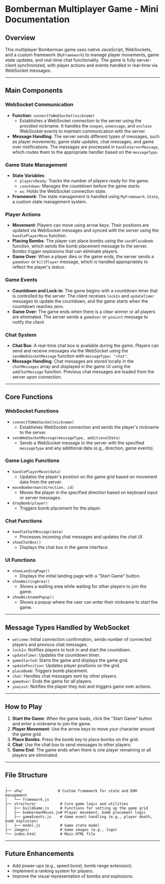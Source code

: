
# Bomberman Multiplayer Game - Mini Documentation

## Overview
This multiplayer Bomberman game uses native JavaScript, WebSockets, and a custom framework (`MyFramework`) to manage player movements, game state updates, and real-time chat functionality. The game is fully server-client synchronized, with player actions and events handled in real-time via WebSocket messages.

---

## Main Components

### WebSocket Communication
- **Function**: `connectToWebSocket(nickname)`
  - Establishes a WebSocket connection to the server using the provided nickname. It handles the `onopen`, `onmessage`, and `onclose` WebSocket events to maintain communication with the server.
- **Message Handling**: The server sends different types of messages, such as player movements, game state updates, chat messages, and game over notifications. The messages are processed in `handleServerMessage`, which routes them to the appropriate handler based on the `messageType`.

### Game State Management
- **State Variables**:
  - `playersReady`: Tracks the number of players ready for the game.
  - `countdown`: Manages the countdown before the game starts.
  - `ws`: Holds the WebSocket connection state.
- **Framework**: The state management is handled using `MyFramework.State`, a custom state management system.

### Player Actions
- **Movement**: Players can move using arrow keys. Their positions are updated via WebSocket messages and synced with the server using the `handlePlayerMove` function.
- **Placing Bombs**: The player can place bombs using the `sendPlaceBomb` function, which sends the bomb placement message to the server. Bombs trigger explosions that can eliminate players.
- **Game Over**: When a player dies or the game ends, the server sends a `gameOver` or `killPlayer` message, which is handled appropriately to reflect the player's status.

### Game Events
- **Countdown and Lock-in**: The game begins with a countdown timer that is controlled by the server. The client receives `lockIn` and `updateTimer` messages to update the countdown, and the game starts when the countdown reaches zero.
- **Game Over**: The game ends when there is a clear winner or all players are eliminated. The server sends a `gameOver` or `youLost` message to notify the client.

### Chat System
- **Chat Box**: A real-time chat box is available during the game. Players can send and receive messages via the WebSocket using the `sendWebSocketMessage` function with `messageType: "chat"`.
- **Message Handling**: Chat messages are stored locally in the `chatMessages` array and displayed in the game UI using the `addChatMessage` function. Previous chat messages are loaded from the server upon connection.

---

## Core Functions

### WebSocket Functions
- `connectToWebSocket(nickname)`
  - Establishes WebSocket connection and sends the player's nickname to the server.
- `sendWebSocketMessage(messageType, additionalData)`
  - Sends a WebSocket message to the server with the specified `messageType` and any additional data (e.g., direction, game events).
  
### Game Logic Functions
- `handlePlayerMove(data)`
  - Updates the player's position on the game grid based on movement data from the server.
- `moveBomberman(direction, id)`
  - Moves the player in the specified direction based on keyboard input or server messages.
- `dropBomb(player)`
  - Triggers bomb placement for the player.
  
### Chat Functions
- `handleChatMessage(data)`
  - Processes incoming chat messages and updates the chat UI.
- `showChatBox()`
  - Displays the chat box in the game interface.

### UI Functions
- `showLandingPage()`
  - Displays the initial landing page with a "Start Game" button.
- `showWaitingArea()`
  - Shows a waiting area while waiting for other players to join the game.
- `showNicknamePopup()`
  - Shows a popup where the user can enter their nickname to start the game.

---

## Message Types Handled by WebSocket
- `welcome`: Initial connection confirmation, sends number of connected players and previous chat messages.
- `lockIn`: Notifies players to lock in and start the countdown.
- `updateTimer`: Updates the countdown timer.
- `gameStarted`: Starts the game and displays the game grid.
- `updatePosition`: Updates player positions on the grid.
- `placeBomb`: Triggers bomb placement.
- `chat`: Handles chat messages sent by other players.
- `gameOver`: Ends the game for all players.
- `youLost`: Notifies the player they lost and triggers game over actions.

---

## How to Play
1. **Start the Game**: When the game loads, click the "Start Game" button and enter a nickname to join the game.
2. **Player Movement**: Use the arrow keys to move your character around the game grid.
3. **Place Bombs**: Press the bomb key to place bombs on the grid.
4. **Chat**: Use the chat box to send messages to other players.
5. **Game End**: The game ends when there is one player remaining or all players are eliminated.

---

## File Structure
```
.
├── vFw/                # Custom framework for state and DOM management
│   └── framework.js
├── structure/           # Core game logic and utilities
│   ├── buildGame.js     # Functions for setting up the game grid
│   ├── bombermanMoves.js# Player movement, bomb placement logic
│   ├── gameEvents.js    # Game event handling (e.g., player death, bomb explosion)
│   ├── model.js         # Game state model
├── images/              # Game images (e.g., logo)
└── index.html           # Main HTML file
```

---

## Future Enhancements
- Add power-ups (e.g., speed boost, bomb range extension).
- Implement a ranking system for players.
- Improve the visual representation of bombs and explosions.
